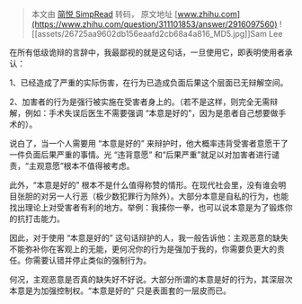 > 本文由 [简悦 SimpRead](http://ksria.com/simpread/) 转码， 原文地址 [www.zhihu.com](https://www.zhihu.com/question/311101853/answer/2916097560) ![[assets/26725aa9602db156eaafd2cb68a4a816_MD5.jpg]]Sam Lee

在所有低级诡辩的言辞中，我最鄙视的就是这句话，一旦使用它，即表明使用者承认：

1、已经造成了严重的实际伤害，在行为已造成负面后果这个层面已无辩解空间。

2、加害者的行为是强行被实施在受害者身上的。（若不是这样，则完全无需辩解，例如：手术失误后医生不需要强调 “本意是好的”，因为是患者自己想要做手术的）。

说白了，当一个人需要用 “本意是好的” 来辩护时，他大概率违背受害者意愿干了一件负面后果严重的事情。光 “违背意愿” 和“后果严重”就足以对加害者进行谴责，“主观意愿”根本不值得被考虑。

此外，“本意是好的” 根本不是什么值得称赞的情形。在现代社会里，没有谁会明目张胆的对另一人行恶（极少数犯罪行为除外）。大部分本意是自私的行为，也能找出理论上对受害者有利的地方。举例：我揍你一拳，也可以说本意是为了锻炼你的抗打击能力。

因此，对于使用 “本意是好的” 这句话辩护的人，我一般告诉他：主观恶意的缺失不能弥补你在客观上的无能，更何况你的行为是强加于我的，你需要负更大的责任。你需要认错并停止类似的强制行为。

何况，主观恶意是否真的缺失好不好说。大部分所谓的本意是好的行为，其深层次本意是为加强控制权。“本意是好的” 只是表面套的一层皮而已。